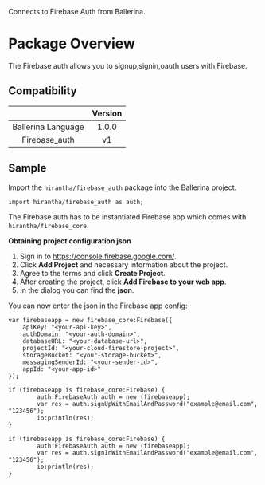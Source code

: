 Connects to Firebase Auth from Ballerina. 

# Package Overview
The Firebase auth allows you to signup,signin,oauth users with Firebase.

## Compatibility
|                    |    Version     |  
|:------------------:|:--------------:|
| Ballerina Language |   1.0.0        |
| Firebase_auth      |   v1           |

## Sample

Import the `hirantha/firebase_auth` package into the Ballerina project.

```ballerina
import hirantha/firebase_auth as auth;
```

The Firebase auth has to be instantiated Firebase app which comes with `hirantha/firebase_core`.

**Obtaining project configuration json**

1. Sign in to https://console.firebase.google.com/.
2. Click **Add Project** and necessary information about the project.
3. Agree to the terms and click **Create Project**.
4. After creating the project, click **Add Firebase to your web app**.
5. In the dialog you can find the **json**.

You can now enter the json in the Firebase app config:
```ballerina
var firebaseapp = new firebase_core:Firebase({
    apiKey: "<your-api-key>",
    authDomain: "<your-auth-domain>",
    databaseURL: "<your-database-url>",
    projectId: "<your-cloud-firestore-project>",
    storageBucket: "<your-storage-bucket>",
    messagingSenderId: "<your-sender-id>",
    appId: "<your-app-id>"
});

if (firebaseapp is firebase_core:Firebase) {
        auth:FirebaseAuth auth = new (firebaseapp);
        var res = auth.signUpWithEmailAndPassword("example@email.com", "123456");
        io:println(res);
}

if (firebaseapp is firebase_core:Firebase) {
        auth:FirebaseAuth auth = new (firebaseapp);
        var res = auth.signInWithEmailAndPassword("example@email.com", "123456");
        io:println(res);
}
```